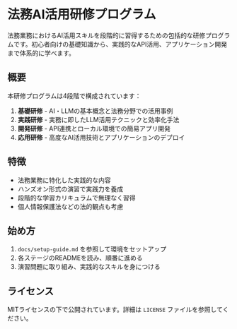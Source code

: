 # 法務AI活用研修プログラム

法務業務におけるAI活用スキルを段階的に習得するための包括的な研修プログラムです。初心者向けの基礎知識から、実践的なAPI活用、アプリケーション開発まで体系的に学べます。

## 概要

本研修プログラムは4段階で構成されています：

1. **基礎研修** - AI・LLMの基本概念と法務分野での活用事例
2. **実践研修** - 実務に即したLLM活用テクニックと効率化手法
3. **開発研修** - API連携とローカル環境での簡易アプリ開発
4. **応用研修** - 高度なAI活用技術とアプリケーションのデプロイ

## 特徴

- 法務業務に特化した実践的な内容
- ハンズオン形式の演習で実践力を養成
- 段階的な学習カリキュラムで無理なく習得
- 個人情報保護法などの法的観点も考慮

## 始め方

1. `docs/setup-guide.md` を参照して環境をセットアップ
2. 各ステージのREADMEを読み、順番に進める
3. 演習問題に取り組み、実践的なスキルを身につける

## ライセンス

MITライセンスの下で公開されています。詳細は `LICENSE` ファイルを参照してください。 